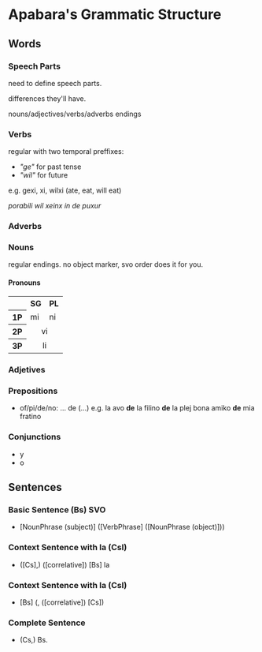 # Apabara's Grammatic Structure

## Words

### Speech Parts

need to define speech parts.

differences they'll have. 

nouns/adjectives/verbs/adverbs endings

### Verbs

regular with two temporal preffixes:

* *"ge"* for past tense
* *"wil"* for future

e.g. gexi, xi, wilxi (ate, eat, will eat)

*porabili wil xeinx in de puxur*

### Adverbs

### Nouns

regular endings. no object marker, svo order does it for you.

#### Pronouns

<table>
  <tr>
    <th></th>
    <th>SG</th>
    <th>PL</th>
  </tr>
  <tr>
    <th>1P</th>
    <td>mi</td>
    <td>ni</td>
  </tr>
  <tr>
    <th>2P</th>
    <td colspan="2" align="center">vi</td>
  </tr>
  <tr>
    <th>3P</th>
    <td colspan="2" align="center">li</td>
  </tr>
</table>

### Adjetives

### Prepositions

* of/pi/de/no: ... de (...)
e.g. la avo **de** la filino **de** la plej bona amiko **de** mia fratino

### Conjunctions

* y
* o

## Sentences

### Basic Sentence (Bs) SVO

* \[NounPhrase (subject)\] (\[VerbPhrase\] (\[NounPhrase (object)\]))

### Context Sentence with la (Csl)

* (\[Cs\],) (\[correlative\]) \[Bs\] la

### Context Sentence with la (Csl)

* \[Bs\] (, (\[correlative\]) \[Cs\])

### Complete Sentence

* (Cs,) Bs.
